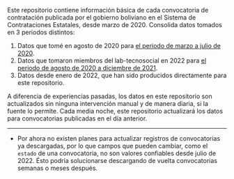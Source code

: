 Este repositorio contiene información básica de cada convocatoria de contratación publicada por el gobierno boliviano en el Sistema de Contrataciones Estatales, desde marzo de 2020. Consolida datos tomados en 3 periodos distintos:

1. Datos que tomé en agosto de 2020 para [el periodo de marzo a julio de 2020](https://github.com/mauforonda/convocatorias). 
2. Datos que tomaron miembros del lab-tecnosocial en 2022 para [el periodo de agosto de 2020 a diciembre de 2021](https://github.com/lab-tecnosocial/datos-sicoes/).
3. Datos desde enero de 2022, que han sido producidos directamente para este repositorio.

A diferencia de experiencias pasadas, los datos en este repositorio son actualizados sin ninguna intervención manual y de manera diaria, si la fuente lo permite. Cada media noche, este repositorio actualizará los datos para convocatorias publicadas en el día anterior. 

---

- Por ahora no existen planes para actualizar registros de convocatorias ya descargadas, por lo que campos que pueden cambiar, como el `estado` de una convocatoria, no son valores confiables desde julio de 2022. Ésto podría solucionarse descargando de vuelta convocatorias semanas o meses después. 


